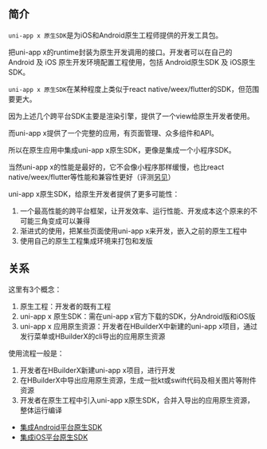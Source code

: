 ## 简介
`uni-app x 原生SDK`是为iOS和Android原生工程师提供的开发工具包。

把uni-app x的runtime封装为原生开发调用的接口。开发者可以在自己的 Android 及 iOS 原生开发环境配置工程使用，包括 Android原生SDK 及 iOS原生SDK。

`uni-app x 原生SDK`在某种程度上类似于react native/weex/flutter的SDK，但范围要更大。

因为上述几个跨平台SDK主要是渲染引擎，提供了一个view给原生开发者使用。

而uni-app x提供了一个完整的应用，有页面管理、众多组件和API。

所以在原生应用中集成uni-app x原生SDK，更像是集成一个小程序SDK。

当然uni-app x的性能是最好的，它不会像小程序那样缓慢，也比react native/weex/flutter等性能和兼容性更好（评测[另见](../select.md)）

uni-app x原生SDK，给原生开发者提供了更多可能性：
1. 一个最高性能的跨平台框架，让开发效率、运行性能、开发成本这个原来的不可能三角变成可以兼得
2. 渐进式的使用，把某些页面使用uni-app x来开发，嵌入之前的原生工程中
3. 使用自己的原生工程集成环境来打包和发版

## 关系

这里有3个概念：
1. 原生工程：开发者的既有工程
2. uni-app x 原生SDK：需在uni-app x官方下载的SDK，分Android版和iOS版
3. uni-app x 应用原生资源：开发者在HBuilderX中新建的uni-app x项目，通过发行菜单或HBuilderX的cli导出的应用原生资源

使用流程一般是：
1. 开发者在HBuilderX新建uni-app x项目，进行开发
2. 在HBuilderX中导出应用原生资源，生成一批kt或swift代码及相关图片等附件资源
3. 开发者在原生工程中引入uni-app x原生SDK，合并入导出的应用原生资源，整体运行编译

+ [集成Android平台原生SDK](./use/android.md)
+ [集成iOS平台原生SDK](./use/ios.md)
